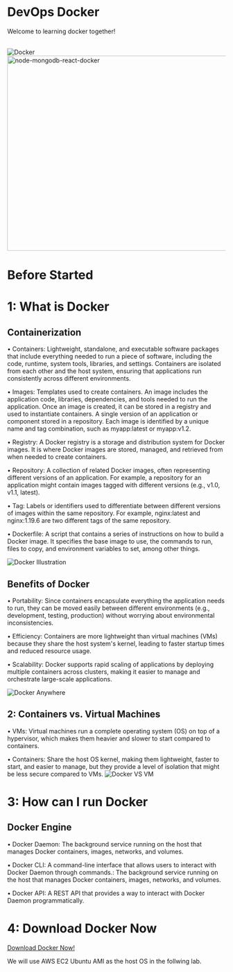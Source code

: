 <h1>DevOps Docker</h1>
<p>Welcome to learning docker together!</p>
<br>
<img src="./images/docker.png" alt="Docker">
<img src="./images/node-mongodb-react-docker.jpg" alt="node-mongodb-react-docker" title="Node MongoDB React Docker" width="800" height="450" />
<br>
<h1>Before Started</h1>
<h1>1: What is Docker</h1>
<h2>Containerization</h2>
<p>• Containers: Lightweight, standalone, and executable software packages that include everything needed to run a piece of software, including the code, runtime, system tools, libraries, and settings. Containers are isolated from each other and the host system, ensuring that applications run consistently across different environments.</p>

<p>• Images: Templates used to create containers. An image includes the application code, libraries, dependencies, and tools needed to run the application. Once an image is created, it can be stored in a registry and used to instantiate containers. A single version of an application or component stored in a repository. Each image is identified by a unique name and tag combination, such as myapp:latest or myapp:v1.2.</p>

<p>• Registry: A Docker registry is a storage and distribution system for Docker images. It is where Docker images are stored, managed, and retrieved from when needed to create containers.</p>

<p>• Repository: A collection of related Docker images, often representing different versions of an application. For example, a repository for an application might contain images tagged with different versions (e.g., v1.0, v1.1, latest).</p>

<p>• Tag: Labels or identifiers used to differentiate between different versions of images within the same repository. For example, nginx:latest and nginx:1.19.6 are two different tags of the same repository.</p>

<p>• Dockerfile: A script that contains a series of instructions on how to build a Docker image. It specifies the base image to use, the commands to run, files to copy, and environment variables to set, among other things.</p>

<img src="./images/docker_illustration.png" alt="Docker Illustration">

<h2>Benefits of Docker</h2>
<p>• Portability: Since containers encapsulate everything the application needs to run, they can be moved easily between different environments (e.g., development, testing, production) without worrying about environmental inconsistencies.</p>

<p>• Efficiency: Containers are more lightweight than virtual machines (VMs) because they share the host system's kernel, leading to faster startup times and reduced resource usage. </p>

<p>• Scalability: Docker supports rapid scaling of applications by deploying multiple containers across clusters, making it easier to manage and orchestrate large-scale applications.</p>

<img src="./images/Docker_anywhere.png" alt="Docker Anywhere">

<h2>2: Containers vs. Virtual Machines</h2>
<p>• VMs: Virtual machines run a complete operating system (OS) on top of a hypervisor, which makes them heavier and slower to start compared to containers.</p>
<p>• Containers: Share the host OS kernel, making them lightweight, faster to start, and easier to manage, but they provide a level of isolation that might be less secure compared to VMs.

<img src="./images/Docker_VS_VM.png" alt="Docker VS VM">

<h1>3: How can I run Docker</h1>
<h2>Docker Engine</h2>
<p>• Docker Daemon: The background service running on the host that manages Docker containers, images, networks, and volumes.</p>
<p>• Docker CLI: A command-line interface that allows users to interact with Docker Daemon through commands.: The background service running on the host that manages Docker containers, images, networks, and volumes.</p>
<p>• Docker API: A REST API that provides a way to interact with Docker Daemon programmatically.</p>

<h1>4: Download Docker Now</h1>
<a href="https://docs.docker.com/engine/install/ubuntu">Download Docker Now!</a>
<p>We will use AWS EC2 Ubuntu AMI as the host OS in the follwing lab.</p>
